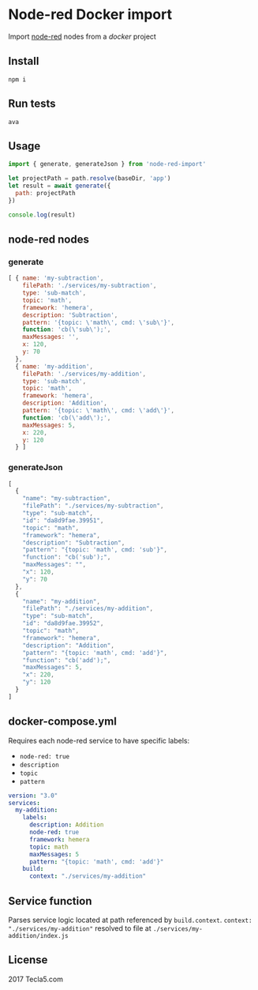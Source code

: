 # Node-red Docker import

Import [node-red](nodered.org) nodes from a *docker* project

## Install

`npm i`

## Run tests

`ava`

## Usage

```js
import { generate, generateJson } from 'node-red-import'

let projectPath = path.resolve(baseDir, 'app')
let result = await generate({
  path: projectPath
})

console.log(result)
```

## node-red nodes

### generate

```js
[ { name: 'my-subtraction',
    filePath: './services/my-subtraction',
    type: 'sub-match',
    topic: 'math',
    framework: 'hemera',
    description: 'Subtraction',
    pattern: '{topic: \'math\', cmd: \'sub\'}',
    function: 'cb(\'sub\');',
    maxMessages: '',
    x: 120,
    y: 70
  },
  { name: 'my-addition',
    filePath: './services/my-addition',
    type: 'sub-match',
    topic: 'math',
    framework: 'hemera',
    description: 'Addition',
    pattern: '{topic: \'math\', cmd: \'add\'}',
    function: 'cb(\'add\');',
    maxMessages: 5,
    x: 220,
    y: 120
  } ]
```

### generateJson

```js
[
  {
    "name": "my-subtraction",
    "filePath": "./services/my-subtraction",
    "type": "sub-match",
    "id": "da8d9fae.39951",
    "topic": "math",
    "framework": "hemera",
    "description": "Subtraction",
    "pattern": "{topic: 'math', cmd: 'sub'}",
    "function": "cb('sub');",
    "maxMessages": "",
    "x": 120,
    "y": 70
  },
  {
    "name": "my-addition",
    "filePath": "./services/my-addition",
    "type": "sub-match",
    "id": "da8d9fae.39952",
    "topic": "math",
    "framework": "hemera",
    "description": "Addition",
    "pattern": "{topic: 'math', cmd: 'add'}",
    "function": "cb('add');",
    "maxMessages": 5,
    "x": 220,
    "y": 120
  }
]
```

## docker-compose.yml

Requires each node-red service to have specific labels:

- `node-red: true`
- `description`
- `topic`
- `pattern`

```yaml
version: "3.0"
services:
  my-addition:
    labels:
      description: Addition
      node-red: true
      framework: hemera
      topic: math
      maxMessages: 5
      pattern: "{topic: 'math', cmd: 'add'}"
    build:
      context: "./services/my-addition"
```

## Service function

Parses service logic located at path referenced by `build.context`.
`context: "./services/my-addition"` resolved to file at `./services/my-addition/index.js`

## License

2017 Tecla5.com



